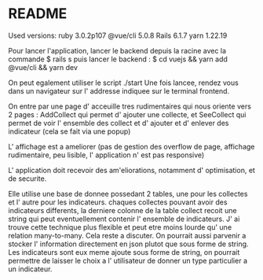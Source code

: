 # README

Used versions: 
ruby 3.0.2p107
@vue/cli 5.0.8
Rails 6.1.7
yarn 1.22.19

Pour lancer l'application, lancer le backend depuis la racine avec la commande 
$ rails s
puis lancer le backend :
$ cd vuejs && yarn add @vue/cli && yarn dev

On peut egalement utiliser le script ./start
Une fois lancee, rendez vous dans un navigateur sur l' addresse indiquee sur le terminal frontend.

On entre par une page d' acceuille tres rudimentaires qui nous oriente vers 2 pages : AddCollect qui permet d' ajouter une collecte, et SeeCollect qui permet de voir l' ensemble des collect et d' ajouter et d' enlever des indicateur (cela se fait via une popup)

L' affichage est a ameliorer (pas de gestion des overflow de page, affichage rudimentaire, peu lisible, l' application n' est pas responsive)

L' application doit recevoir des am'eliorations, notamment d' optimisation, et de securite.



Elle utilise une base de donnee possedant 2 tables, une pour les collectes et l' autre pour les indicateurs.
chaques collectes pouvant avoir des indicateurs differents, la derniere colonne de la table collect recoit une string qui peut eventuellement contenir l' ensemble de indicateurs. J' ai trouve cette technique plus flexible et peut etre moins lourde qu' une relation many-to-many. Cela reste a discuter. On pourrait aussi parvenir a stocker l' information directement en json plutot que sous forme de string.
Les indicateurs sont eux meme ajoute sous forme de string, on pourrait permettre de laisser le choix a l' utilisateur de donner un type particulier a un indicateur.

